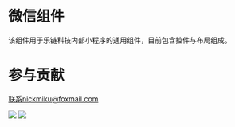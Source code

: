 # 微信组件

该组件用于乐链科技内部小程序的通用组件，目前包含控件与布局组成。

# 参与贡献

联系nickmiku@foxmail.com

<img src='https://q1.qlogo.cn/g?b=qq&nk=1214617226&s=100&t=1384608689' />
<img src='https://q1.qlogo.cn/g?b=qq&nk=1214617226&s=100&t=1384608689' />